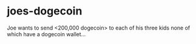 # joes-dogecoin
Joe wants to send &lt;200,000 dogecoin> to each of his three kids none of which have a dogecoin wallet…
